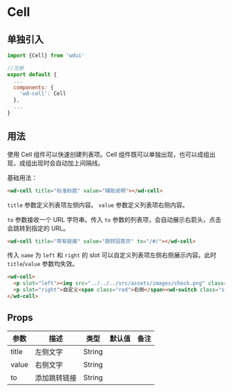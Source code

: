 # Cell

## 单独引入

```javascript
import {Cell} from 'wdui'

//注册
export default {
  ...
  components: {
    'wd-cell': Cell
  },
  ...
}
```

## 用法

使用 Cell 组件可以快速创建列表项。Cell 组件既可以单独出现，也可以成组出现，成组出现时会自动加上间隔线。

基础用法：

```html
<wd-cell title="标准标题" value="辅助说明"></wd-cell>
```

`title` 参数定义列表项左侧内容。 `value` 参数定义列表项右侧内容。

`to` 参数接收一个 URL 字符串。传入 `to` 参数的列表项，会自动展示右箭头，点击会跳转到指定的 URL。

```html
<wd-cell title="带有链接" value="跳转回首页" to="/#/"></wd-cell>
```

传入 `name` 为 `left` 和 `right` 的 slot 可以自定义列表项左侧右侧展示内容。此时 `title`/`value` 参数均失效。

```html
<wd-cell>
  <p slot="left"><img src="../../../src/assets/images/check.png" class="left-icon">自定义左侧</p>
  <p slot="right">自定义<span class="red">右侧</span><wd-switch class="switch" @changeValue="update1" :value="value1"></wd-switch></p>
</wd-cell>
```

## Props

| 参数    | 描述          | 类型    | 默认值   | 备注  |
|-------  |-------------- |-------- |-------- |------ |
| title   | 左侧文字      | String  |         |       |
| value   | 右侧文字      | String  |         |       |
| to      | 添加跳转链接  | String  |         |       |
